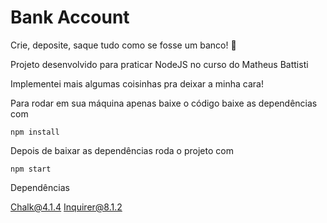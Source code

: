 # Bank Account

Crie, deposite, saque tudo como se fosse um banco! 🏦

Projeto desenvolvido para praticar NodeJS no curso do Matheus Battisti

Implementei mais algumas coisinhas pra deixar a minha cara!

Para rodar em sua máquina apenas baixe o código baixe as dependências com

```
npm install
```

Depois de baixar as dependências roda o projeto com

```
npm start
```

Dependências

Chalk@4.1.4
Inquirer@8.1.2
